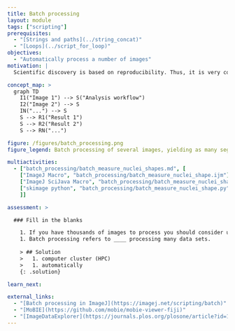 ```yaml
---
title: Batch processing
layout: module
tags: ["scripting"]
prerequisites:
  - "[Strings and paths](../string_concat)"
  - "[Loops](../script_for_loop)"
objectives:
  - "Automatically process a number of images"
motivation: |
  Scientific discovery is based on reproducibility. Thus, it is very common to apply the same analysis workflow to a number of images, possibly comprising different biological conditions. To achieve this, it is very important to know how to efficiently "batch process" many images.

concept_map: >
  graph TD
    I1("Image 1") --> S("Analysis workflow")
    I2("Image 2") --> S
    IN("...") --> S
    S --> R1("Result 1")
    S --> R2("Result 2")
    S --> RN("...")

figure: /figures/batch_processing.png
figure_legend: Batch processing of several images, yielding as many segmentations and object measurement tables.

multiactivities:
  - ["batch_processing/batch_measure_nuclei_shapes.md", [
    ["ImageJ Macro", "batch_processing/batch_measure_nuclei_shape.ijm"],
    ["ImageJ SciJava Macro", "batch_processing/batch_measure_nuclei_shape_scijava.ijm"],
    ["skimage python", "batch_processing/batch_measure_nuclei_shape.py"]
    ]]

assessment: >

  ### Fill in the blanks

    1. If you have thousands of images to process you should consider using a ___ .
    1. Batch processing refers to ____ processing many data sets.
    
    > ## Solution
    >   1. computer cluster (HPC)
    >   1. automatically
    {: .solution}

learn_next:

external_links:
  - "[Batch processing in ImageJ](https://imagej.net/scripting/batch)"
  - "[MoBIE](https://github.com/mobie/mobie-viewer-fiji)"
  - "[ImageDataExplorer](https://journals.plos.org/plosone/article?id=10.1371/journal.pone.0273698)"
---
```

